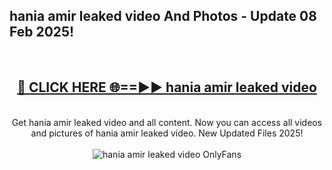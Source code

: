 <h2>hania amir leaked video And Photos - Update 08 Feb 2025!</h2>
<br>
<div align="center">
<h2><a href="https://cutt.ly/te57wshS" rel="nofollow">🔴 CLICK HERE 🌐==►► hania amir leaked video</a></h2>
<br>
Get hania amir leaked video and all content. Now you can access all videos and pictures of hania amir leaked video. New Updated Files 2025!
<br>
<br>
<a href="https://cutt.ly/te57wshS" rel="nofollow" data-target="animated-image.originalLink"><img src="https://i.ibb.co.com/WyWwxjT/player-gif2.gif" alt="hania amir leaked video OnlyFans" style="max-width: 100%; display: inline-block;" data-target="animated-image.originalImage"></a>
</div>
<br>